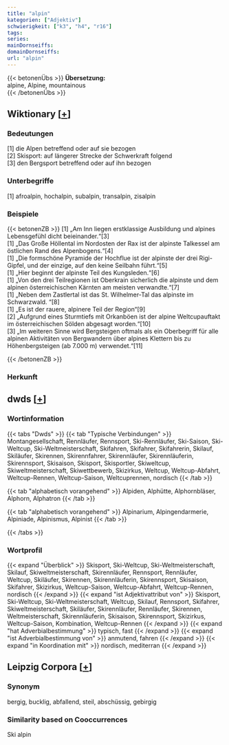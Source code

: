 ```yaml
---
title: "alpin"
kategorien: ["Adjektiv"]
schwierigkeit: ["k3", "h4", "r16"]
tags:
series:
mainDornseiffs:
domainDornseiffs:
url: "alpin"
---
```


{{< betonenÜbs >}}
**Übersetzung:**  
alpine, Alpine, mountainous  
{{< /betonenÜbs >}}

## Wiktionary [[+](https://de.wiktionary.org/wiki/alpin)]

### Bedeutungen
[1] die Alpen betreffend oder auf sie bezogen  
[2] Skisport: auf längerer Strecke der Schwerkraft folgend  
[3] den Bergsport betreffend oder auf ihn bezogen  

### Unterbegriffe
[1] afroalpin, hochalpin, subalpin, transalpin, zisalpin  

### Beispiele
{{< betonenZB >}}
[1] „Am Inn liegen erstklassige Ausbildung und alpines Lebensgefühl dicht beieinander.“[3]  
[1] „Das Große Höllental im Nordosten der Rax ist der alpinste Talkessel am östlichen Rand des Alpenbogens.“[4]  
[1] „Die formschöne Pyramide der Hochflue ist der alpinste der drei Rigi-Gipfel, und der einzige, auf den keine Seilbahn führt.“[5]  
[1] „Hier beginnt der alpinste Teil des Kungsleden.“[6]  
[1] „Von den drei Teilregionen ist Oberkrain sicherlich die alpinste und dem alpinen österreichischen Kärnten am meisten verwandte.“[7]  
[1] „Neben dem Zastlertal ist das St. Wilhelmer-Tal das alpinste im Schwarzwald. “[8]  
[1] „Es ist der rauere, alpinere Teil der Region“[9]  
[2] „Aufgrund eines Sturmtiefs mit Orkanböen ist der alpine Weltcupauftakt im österreichischen Sölden abgesagt worden.“[10]  
[3] „Im weiteren Sinne wird Bergsteigen oftmals als ein Oberbegriff für alle alpinen Aktivitäten von Bergwandern über alpines Klettern bis zu Höhenbergsteigen (ab 7.000 m) verwendet.“[11]  

{{< /betonenZB >}}
### Herkunft



## dwds [[+](https://www.dwds.de/wb/alpin)]

### Wortinformation
{{< tabs "Dwds" >}}
{{< tab "Typische Verbindungen" >}}
Montangesellschaft, Rennläufer, Rennsport, Ski-Rennläufer, Ski-Saison, Ski-Weltcup, Ski-Weltmeisterschaft, Skifahren, Skifahrer, Skifahrerin, Skilauf, Skiläufer, Skirennen, Skirennfahrer, Skirennläufer, Skirennläuferin, Skirennsport, Skisaison, Skisport, Skisportler, Skiweltcup, Skiweltmeisterschaft, Skiwettbewerb, Skizirkus, Weltcup, Weltcup-Abfahrt, Weltcup-Rennen, Weltcup-Saison, Weltcuprennen, nordisch
{{< /tab >}}

{{< tab "alphabetisch vorangehend" >}}
Alpiden, Alphütte, Alphornbläser, Alphorn, Alphatron
{{< /tab >}}

{{< tab "alphabetisch vorangehend" >}}
Alpinarium, Alpingendarmerie, Alpiniade, Alpinismus, Alpinist
{{< /tab >}}

{{< /tabs >}}

### Wortprofil
{{< expand "Überblick" >}} Skisport, Ski-Weltcup, Ski-Weltmeisterschaft, Skilauf, Skiweltmeisterschaft, Skirennläufer, Rennsport, Rennläufer, Weltcup, Skiläufer, Skirennen, Skirennläuferin, Skirennsport, Skisaison, Skifahrer, Skizirkus, Weltcup-Saison, Weltcup-Abfahrt, Weltcup-Rennen, nordisch {{< /expand >}}
{{< expand "ist Adjektivattribut von" >}} Skisport, Ski-Weltcup, Ski-Weltmeisterschaft, Weltcup, Skilauf, Rennsport, Skifahrer, Skiweltmeisterschaft, Skiläufer, Skirennläufer, Rennläufer, Skirennen, Weltmeisterschaft, Skirennläuferin, Skisaison, Skirennsport, Skizirkus, Weltcup-Saison, Kombination, Weltcup-Rennen {{< /expand >}}
{{< expand "hat Adverbialbestimmung" >}} typisch, fast {{< /expand >}}
{{< expand "ist Adverbialbestimmung von" >}} anmutend, fahren {{< /expand >}}
{{< expand "in Koordination mit" >}} nordisch, mediterran {{< /expand >}}

## Leipzig Corpora [[+](https://corpora.uni-leipzig.de/en/res?word=alpin&corpusId=deu_newscrawl-public_2018)]


### Synonym
bergig, bucklig, abfallend, steil, abschüssig, gebirgig


### Similarity based on Cooccurrences
Ski alpin

